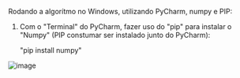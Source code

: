 Rodando a algorítmo no Windows, utilizando PyCharm, numpy e PIP:

1. Com o "Terminal" do PyCharm, fazer uso do "pip" para instalar o "Numpy" (PIP constumar ser instalado junto do PyCharm):
    
    "pip install numpy" 
  
  ![image](https://user-images.githubusercontent.com/52551449/126098884-9d955082-1382-48bd-b544-42df0d7992bf.png)
